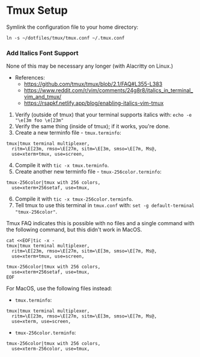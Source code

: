 
# Tmux Setup

Symlink the configuration file to your home directory:

```
ln -s ~/dotfiles/tmux/tmux.conf ~/.tmux.conf
```

### Add Italics Font Support

None of this may be necessary any longer (with Alacritty on Linux.)

* References:
  * https://github.com/tmux/tmux/blob/2.1/FAQ#L355-L383
  * https://www.reddit.com/r/vim/comments/24g8r8/italics_in_terminal_vim_and_tmux/
  * https://rsapkf.netlify.app/blog/enabling-italics-vim-tmux

1. Verify (outside of tmux) that your terminal supports italics with:  `echo -e "\e[3m foo \e[23m"`
2. Verify the same thing (inside of tmux); if it works, you're done.
3. Create a new terminfo file - `tmux.terminfo`:
```
tmux|tmux terminal multiplexer,
  ritm=\E[23m, rmso=\E[27m, sitm=\E[3m, smso=\E[7m, Ms@,
  use=xterm+tmux, use=screen,
```
4. Compile it with `tic -x tmux.terminfo`.
5. Create another new terminfo file - `tmux-256color.terminfo`:
```
tmux-256color|tmux with 256 colors,
  use=xterm+256setaf, use=tmux,
```
6. Compile it with `tic -x tmux-256color.terminfo`.
7. Tell tmux to use this terminal in `tmux.conf` with: `set -g default-terminal "tmux-256color"`.

Tmux FAQ indicates this is possible with no files and a single command with the following command, but this didn't work in MacOS.
```
cat <<EOF|tic -x -
tmux|tmux terminal multiplexer,
  ritm=\E[23m, rmso=\E[27m, sitm=\E[3m, smso=\E[7m, Ms@,
  use=xterm+tmux, use=screen,

tmux-256color|tmux with 256 colors,
  use=xterm+256setaf, use=tmux,
EOF
```

For MacOS, use the following files instead:

* `tmux.terminfo`:
```
tmux|tmux terminal multiplexer,
  ritm=\E[23m, rmso=\E[27m, sitm=\E[3m, smso=\E[7m, Ms@,
  use=xterm, use=screen,
```
* `tmux-256color.terminfo`:
```
tmux-256color|tmux with 256 colors,
  use=xterm-256color, use=tmux,
```

